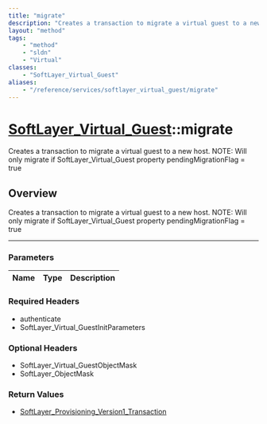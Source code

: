 ```yaml
---
title: "migrate"
description: "Creates a transaction to migrate a virtual guest to a new host. NOTE: Will only migrate if SoftLayer_Virtual_Guest prope... "
layout: "method"
tags:
    - "method"
    - "sldn"
    - "Virtual"
classes:
    - "SoftLayer_Virtual_Guest"
aliases:
    - "/reference/services/softlayer_virtual_guest/migrate"
---
```

# [SoftLayer_Virtual_Guest](/reference/services/SoftLayer_Virtual_Guest)::migrate

Creates a transaction to migrate a virtual guest to a new host. NOTE: Will only migrate if SoftLayer_Virtual_Guest property pendingMigrationFlag = true 


## Overview 
Creates a transaction to migrate a virtual guest to a new host. NOTE: Will only migrate if SoftLayer_Virtual_Guest property pendingMigrationFlag = true

-----

### Parameters 
|Name | Type | Description |
| --- | --- | --- |


### Required Headers
* authenticate
* SoftLayer_Virtual_GuestInitParameters


### Optional Headers
* SoftLayer_Virtual_GuestObjectMask
* SoftLayer_ObjectMask

### Return Values
* <a href='/reference/datatypes/SoftLayer_Provisioning_Version1_Transaction'>SoftLayer_Provisioning_Version1_Transaction </a>




